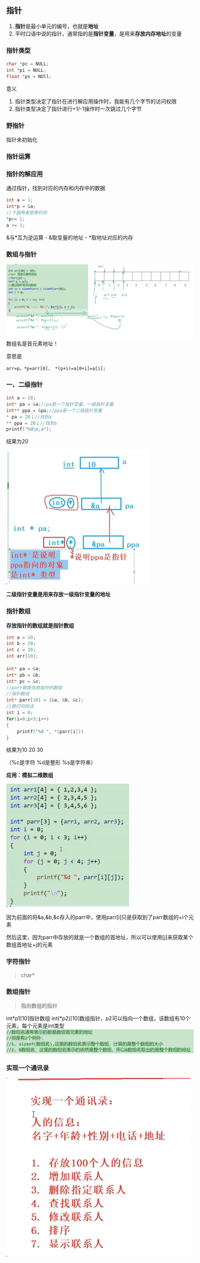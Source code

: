## 指针
1. **指针**是最小单元的编号，也就是**地址**
2. 平时口语中说的指针，通常指的是**指针变量**，是用来**存放内存地址**的变量
   
### 指针类型
```c
char *pc = NULL;
int *pi = NULL;
float *ps = NUll;
```
意义
1. 指针类型决定了指针在进行解应用操作时，我能有几个字节的访问权限
2. 指针类型决定了指针进行+1/-1操作时一次跳过几个字节

### 野指针
指针未初始化
### 指针运算

### 指针的解应用
通过指针，找到对应的内存和内存中的数据
```c
int a = 1;
int*p = &a;
//下面两者是等价的
*p+= 1;
a += 1;
 ```


&与*互为逆运算
    - &取变量的地址
    - *取地址对应的内存

### 数组与指针
![Alt text](image.png)
数组名是首元素地址！

意思是
```
arr=p，*p=arr[0]， *(p+i)=a[0+i]=a[i];
```

### 一、二级指针
```c
int a = 10;
int* pa = &a;//pa是一个指针变量，一级指针变量
int** ppa = &pa;//ppa是一个二级指针变量
* pa = 20；//找到a
** ppa = 20；//找到a
printf("%d\n,a");
```
结果为20

![Alt text](image-2.png)

**二级指针变量是用来存放一级指针变量的地址**

### 指针数组
**存放指针的数组就是指针数组**
```c
int a = 10;
int b = 20;
int c = 30;
int arr[10];

int* pa = &a;
int* pb = &b;
int* pc = &c;
//parr就是存放指针的数组
//指针数组
int* parr[10] = {&a, &b, &c};
//要打印的话
int i = 0;
for(i=0;i<3;i++)
{
    printf("%d ", *(parr[i]))
}

```
结果为10 20 30

（%c是字符 %d是整形 %s是字符串）

**应用：模拟二维数组**

![Alt text](image-3.png)

因为前面的将&a,&b,&c存入的parr中，使用parr[i]只是获取到了parr数组的+i个元素

然后这里，因为parr中存放的就是一个数组的首地址，所以可以使用[j]来获取某个数组首地址+j的元素

### 字符指针
> char*


### 数组指针
> 指向数组的指针

int*p1[10]指针数组
int(*p2)[10]数组指针，p2可以指向一个数组，该数组有10个元素，每个元素是int类型
![Alt text](image-20.png)


### 实现一个通讯录
![Alt text](image-21.png)